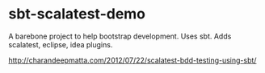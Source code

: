 sbt-scalatest-demo
==================

A barebone project to help bootstrap development. Uses sbt. Adds scalatest, eclipse, idea plugins.

http://charandeepmatta.com/2012/07/22/scalatest-bdd-testing-using-sbt/
